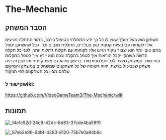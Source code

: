 # The-Mechanic
## הסבר המשחק

השחקן הוא בעל מוסך שאין לו כל כך ידע התחלתי בטיפול ברכב, בתור התחלה מגיעים אליו לקוחות עם בעיות קטנות כגון פנצ'רים, החלפת מגבים וכו'.
ככל שהשחקן יטפל בהם טוב יותר הוא יצבור ניקוד ויגיעו אליו לקוחות עם תקלות גדולות יותר, לפני כל תקלה חדשה השחקן יקבל הוראות איך לטפל בתקלה וככה הוא יידע איך לטפל בתקלות החדשות.
המשחק מיועד לכל הפלטפורמות. ברעיון שהוא גם משחק תחרותי שכן זה היה משחק שכביכול ברשת, יהיה רשימה של כל השחקנים שמשחקים במשחק והמיקום שלהם מבין כל השחקנים לפי הניקוד


### קישור לwiki: 

https://github.com/VideoGameTeam3/The-Mechanic/wiki

## תמונות

![_f4e1c52d-24c6-42dc-8d83-37cde4ba58f9](https://github.com/VideoGameTeam3/The-Mechanic/assets/118683420/53ffa154-d518-4f48-93b8-f4584f6b28b4)


![_97eb2e96-64bf-4293-8120-75b7e0a84b6c](https://github.com/VideoGameTeam3/The-Mechanic/assets/118683420/ea5091e8-9c58-499f-ae60-b5cf1afaf400)



